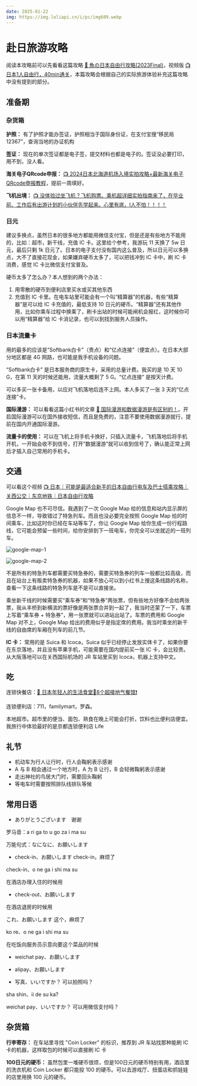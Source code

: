 ```yaml
---
date: 2025-01-22
img: https://img.loliapi.cn/i/pc/img689.webp
---
```


# 赴日旅游攻略

阅读本攻略前可以先看看这篇攻略 [📜 魚の日本自由行攻略(2023Final)](https://blog.sakanano.moe/posts/2024_japan_travel_with_myself)，视频版 [📺 日本1人自由行，40min通关](https://www.bilibili.com/video/BV1dx4y1a7te)，本篇攻略会根据自己的实际旅游体验补充这篇攻略中没有提到的部分。

<!--truncate-->

## 准备期

### 杂货箱

**护照：** 有了护照才能办签证，护照相当于国际身份证，在支付宝搜“移民局12367”，查询当地的办证机构

**签证：** 现在的单次签证都是电子签，提交材料也都是电子的。签证没必要打印，用不到，没人看。

**海关电子QRcode申报：** [📺 2024日本北海道机场入境实拍攻略+最新海关电子QRcode申报教程](https://www.bilibili.com/video/BV1Hx4y1Q7td)，提前一周填好。

**飞机出境：** [📺 没体验过坐飞机？飞机购票、乘机超详细实拍指南来了，在毕业前、工作后有出游计划的小伙伴先学起来。心里有底，I人不怕！！！！](https://www.bilibili.com/video/BV1BfxCekEE2)

### 日元

建议多换点，虽然日本的很多地方都能用微信支付宝，但是还是有些地方不能用的，比如：超市，新干线，充值 IC 卡。这里给个参考，我游玩 11 天换了 5w 日元，最后只剩 1k 日元了。日本的电子支付没有国内这么普及，所以日元可以多换点，大不了直接花现金，如果嫌弃硬币太多了，可以把钱冲到 IC 卡中，刷 IC 卡消费，感觉 IC 卡比微信支付宝普及。

硬币太多了怎么办？本人想到的两个办法：

1. 用零散的硬币到便利店里买水或买其他东西
2. 充值到 IC 卡里。在电车站里可能会有一个叫“精算器”的机器，有些“精算器”是可以给 IC 卡充值的，最低支持 10 日元的硬币。“精算器”还有其他作用，比如你乘车过程中换乘了，刷卡出站的时候可能闸机会报红，这时候你可以用“精算器”给 IC 卡消记录，也可以到找到服务人员操作。

### 日本流量卡

用的最多的应该是“Softbank白卡”（贵点）和“亿点连接”（便宜点）。在日本大部分地区都是 4G 网路，也可能是我手机设备的问题。

“Softbank白卡” 是日本服务商的原生卡，采用的总量计费。我买的是 10 天 10 G，在第 11 天的时候还能用，流量大概剩了 5 G。“亿点连接” 是按天计费。

可以多买一张卡备用，以应对飞机落地后连不上网。本人多买了一张 3 天的“亿点连接”卡。

**国际漫游：** 可以看看这篇小红书的文章 [📜 国际漫游和数据漫游是有区别的！](https://www.xiaohongshu.com/explore/67287a5e000000001b02f5dd?xsec_token=ABMP8UwkwuX6x0WIiCxDnjasVFfH657LRTSaJTvMcLxyo=&xsec_source=pc_collect)。开启国际漫游可以在国外接收短信，而且是免费的，注意不要使用数据漫游就行，提前在国内开通国际漫游。

**流量卡的使用：** 可以在飞机上将手机卡换好，只插入流量卡，飞机落地后将手机开机，一开始会收不到信号，打开“数据漫游”就可以收到信号了，确认能正常上网后才插入自己常用的手机卡。

## 交通

可以看这个视频 [📺 日本｜可能是最适合新手的日本自由行电车及巴士搭乘攻略｜关西公交｜东京地铁｜日本自由行攻略](https://www.bilibili.com/video/BV1hHmRYPE3p)

Google Map 也不可尽信。我遇到了一次 Google Map 给的信息和站内显示屏的信息不一样，导致错过了特急列车。而且也没必要完全按照 Google Map 给的时间乘车，比如这时你已经在车站等车了，你让 Google Map 给你生成一份行程路线，它可能会预留一些时间，给你安排到下一班电车，你完全可以坐就近的一班列车。

![google-map-1](./images/google-map-1.png)

![google-map-2](./images/google-map-2.png)

不是所有的特急列车都需要买特急券的，需要买特急券的列车一般都比较高级，而且在站台上有贩卖特急券的机器，如果不放心可以到小红书上搜这条线路的名称，查看一下这条线路的特急列车是不是可以直接坐。

乘坐新干线的时候需要买“乘车券”和“特急券”两张票，但有些地方好像不会给两张票，我从丰桥到新横滨的票好像是两张票合并到一起了，我当时还蒙了一下，车票上写着“乘车券 + 特急券”，用一张票就可以进站出站了。车票的费用和 Google Map 对不上，Google Map 给出的费用似乎是指定席的费用。我当时乘坐的新干线的自由席的车厢在列车的前几节。

**IC 卡：** 常用的是 Suica 和 Icoca，Suica 似乎已经停止发放实体卡了，如果你要在东京落地，并且没有苹果手机，可能需要在国内提前买一张 IC 卡，会比较贵。从大阪落地可以在关西国际机场的 JR 车站里买到 Icoca，机器上支持中文。

## 吃

连锁快餐店：[📜 日本年轻人的生活食堂🍜8个超接地气餐馆❗️](https://www.xiaohongshu.com/explore/671b4d7f000000001600e576)

连锁便利店：711，familymart，罗森。

本地超市。超市里的便当、面包、熟食在晚上可能会打折，饮料也比便利店便宜。我旅行中体验最好的是京都连锁便利店 Life

## 礼节

- 机动车为行人让行时，行人会鞠躬表示感谢
- A 与 B 相会通过一个地方时，A 为 B 让行，B 会轻微鞠躬表示感谢
- 走出神社的鸟居大门时，需要回头鞠躬
- 等电车时需要按照排队线排队等候

## 常用日语

- ありがとうございます　谢谢

罗马音：a ri ga to u go za i ma su

万能句式：なになに、お願いします

- check-in、お願いします check-in，麻烦了

check-in、o ne ga i shi ma su

在酒店办理入住的时候用

- check-out、お願いします

在酒店退房的时候用

これ、お願いします 这个，麻烦了

ko re、o ne ga i shi ma su

在吃饭向服务员示意向要这个菜品的时候

- weichat pay、お願いします

- alipay、お願いします

- 写真、いいですか？ 可以拍照吗？

sha shin、ii de su ka?

weichat pay、いいですか？ 可以用微信支付吗？

## 杂货箱

**行李寄存：** 在车站里寻找 "Coin Locker" 的标识，推荐到 JR 车站找那种能刷 IC 卡的机器，这样取包的时候可以直接刷 IC 卡

**100日元的硬币：** 虽然包里一堆硬币很烦，但是100日元的硬币特别有用，酒店里的洗衣机和 Coin Locker 都只能投 100 的硬币。可以去游戏厅、扭蛋店和抓娃娃的店里用换 100 元的硬币。

